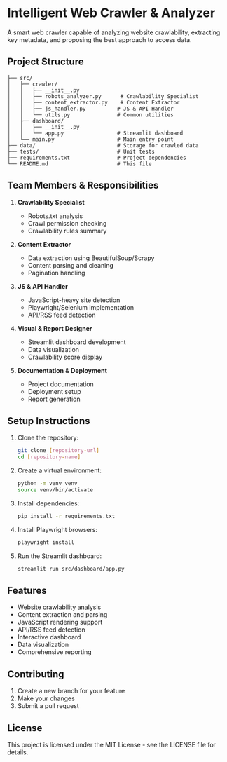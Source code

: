 # Intelligent Web Crawler & Analyzer

A smart web crawler capable of analyzing website crawlability, extracting key metadata, and proposing the best approach to access data.

## Project Structure

```
├── src/
│   ├── crawler/
│   │   ├── __init__.py
│   │   ├── robots_analyzer.py      # Crawlability Specialist
│   │   ├── content_extractor.py    # Content Extractor
│   │   ├── js_handler.py          # JS & API Handler
│   │   └── utils.py               # Common utilities
│   ├── dashboard/
│   │   ├── __init__.py
│   │   └── app.py                 # Streamlit dashboard
│   └── main.py                    # Main entry point
├── data/                          # Storage for crawled data
├── tests/                         # Unit tests
├── requirements.txt               # Project dependencies
└── README.md                      # This file
```

## Team Members & Responsibilities

1. **Crawlability Specialist**
   - Robots.txt analysis
   - Crawl permission checking
   - Crawlability rules summary

2. **Content Extractor**
   - Data extraction using BeautifulSoup/Scrapy
   - Content parsing and cleaning
   - Pagination handling

3. **JS & API Handler**
   - JavaScript-heavy site detection
   - Playwright/Selenium implementation
   - API/RSS feed detection

4. **Visual & Report Designer**
   - Streamlit dashboard development
   - Data visualization
   - Crawlability score display

5. **Documentation & Deployment**
   - Project documentation
   - Deployment setup
   - Report generation

## Setup Instructions

1. Clone the repository:
   ```bash
   git clone [repository-url]
   cd [repository-name]
   ```

2. Create a virtual environment:
   ```bash
   python -m venv venv
   source venv/bin/activate   
   ```

3. Install dependencies:
   ```bash
   pip install -r requirements.txt
   ```

4. Install Playwright browsers:
   ```bash
   playwright install
   ```

5. Run the Streamlit dashboard:
   ```bash
   streamlit run src/dashboard/app.py
   ```

## Features

- Website crawlability analysis
- Content extraction and parsing
- JavaScript rendering support
- API/RSS feed detection
- Interactive dashboard
- Data visualization
- Comprehensive reporting

## Contributing

1. Create a new branch for your feature
2. Make your changes
3. Submit a pull request

## License

This project is licensed under the MIT License - see the LICENSE file for details. 